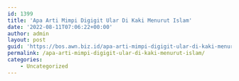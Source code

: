 ```yaml
---
id: 1399
title: 'Apa Arti Mimpi Digigit Ular Di Kaki Menurut Islam'
date: '2022-08-11T07:06:22+00:00'
author: admin
layout: post
guid: 'https://bos.awn.biz.id/apa-arti-mimpi-digigit-ular-di-kaki-menurut-islam/'
permalink: /apa-arti-mimpi-digigit-ular-di-kaki-menurut-islam/
categories:
    - Uncategorized
---
```


